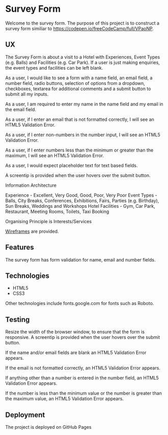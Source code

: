 # Survey Form

Welcome to the survey form.  The purpose of this project is to construct a survey form similiar to https://codepen.io/freeCodeCamp/full/VPaoNP.

## UX

The Survey Form is about a visit to a Hotel with Experiences, Event Types (e.g. Balls) and Facilities (e.g. Car Park).  If a user is
just making enquiries, the event types and facilities can be left blank.

As a user, I would like to see a form with a name field, an email field, a number field, radio buttons, selection of
options from a dropdown, checkboxes, textarea for additional comments and a submit button to submit all my inputs.

As a user, I am required to enter my name in the name field and my email in the email field.

As a user, if I enter an email that is not formatted correctly, I will see an HTML5 Validation Error.

As a user, if I enter non-numbers in the number input, I will see an HTML5 Validation Error.

As a user, if I enter numbers less than the minimum or greater than the maximum, I will see an HTML5 Validation Error.

As a user, I would expect placeholder text for text based fields.

A screentip is provided when the user hovers over the submit button.

Information Architecture

Experience - Excellent, Very Good, Good, Poor, Very Poor
Event Types - Balls, City Breaks, Conferences, Exhibitions, Fairs, Parties (e.g. Birthday), Sun Breaks, Weddings and Workshops
Hotel Facilities - Gym, Car Park, Restaurant, Meeting Rooms, Toilets, Taxi Booking

Organising Principle is Interests/Services

[Wireframes](wireframes/survey-form-wireframe.png) are provided.

## Features

The survey form has form validation for name, email and number fields.

## Technologies

* HTML5
* CSS3

Other technologies include fonts.google.com for fonts such as Roboto.

## Testing

Resize the width of the browser window, to ensure that the form is responsive.  A screentip is provided when
the user hovers over the submit button.

If the name and/or email fields are blank an HTML5 Validation Error appears.

If the email is not formatted correctly, an HTML5 Validation Error appears.

If anything other than a number is entered in the number field, an HTML5 Validation Error appears.

If the number is less than the minimum value or the number is greater than the maximum value, an
HTML5 Validation Error appears.

## Deployment

The project is deployed on GitHub Pages 